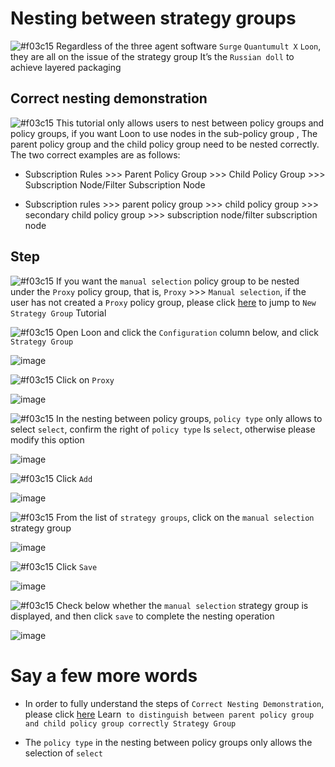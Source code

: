 # Nesting between strategy groups

![#f03c15](https://placehold.it/15/f03c15/000000?text=+) Regardless of the three agent software `Surge` `Quantumult X` `Loon`, they are all on the issue of the strategy group It’s the `Russian doll` to achieve layered packaging

## Correct nesting demonstration

![#f03c15](https://placehold.it/15/f03c15/000000?text=+) This tutorial only allows users to nest between policy groups and policy groups, if you want Loon to use nodes in the sub-policy group , The parent policy group and the child policy group need to be nested correctly. The two correct examples are as follows:

- Subscription Rules >>> Parent Policy Group >>> Child Policy Group >>> Subscription Node/Filter Subscription Node

- Subscription rules >>> parent policy group >>> child policy group >>> secondary child policy group >>> subscription node/filter subscription node

## Step

![#f03c15](https://placehold.it/15/f03c15/000000?text=+) If you want the `manual selection` policy group to be nested under the `Proxy` policy group, that is, `Proxy` >>> `Manual selection`, if the user has not created a `Proxy` policy group, please click [here](https://github.com/chiupam/tutorial/blob/master/Loon/Plus/New_Proxy_Group_EN.md) to jump to `New Strategy Group` Tutorial

![#f03c15](https://placehold.it/15/f03c15/000000?text=+) Open Loon and click the `Configuration` column below, and click `Strategy Group`

![image](https://raw.githubusercontent.com/TiyNa/LoonManualimg/main/Plus/Proxy_Group.jpg)

![#f03c15](https://placehold.it/15/f03c15/000000?text=+) Click on `Proxy`

![image](https://raw.githubusercontent.com/TiyNa/LoonManualimg/main/Plus/Matryoshka_1.jpg)

![#f03c15](https://placehold.it/15/f03c15/000000?text=+) In the nesting between policy groups, `policy type` only allows to select `select`, confirm the right of `policy type` Is `select`, otherwise please modify this option

![image](https://raw.githubusercontent.com/TiyNa/LoonManualimg/main/Plus/Matryoshka_2.jpg)

![#f03c15](https://placehold.it/15/f03c15/000000?text=+) Click `Add`

![image](https://raw.githubusercontent.com/TiyNa/LoonManualimg/main/Plus/Matryoshka_3.jpg)

![#f03c15](https://placehold.it/15/f03c15/000000?text=+) From the list of `strategy groups`, click on the `manual selection` strategy group

![image](https://raw.githubusercontent.com/TiyNa/LoonManualimg/main/Plus/Matryoshka_4.jpg)

![#f03c15](https://placehold.it/15/f03c15/000000?text=+) Click `Save`

![image](https://raw.githubusercontent.com/TiyNa/LoonManualimg/main/Plus/Matryoshka_5.jpg)

![#f03c15](https://placehold.it/15/f03c15/000000?text=+) Check below whether the `manual selection` strategy group is displayed, and then click `save` to complete the nesting operation

![image](https://raw.githubusercontent.com/TiyNa/LoonManualimg/main/Plus/Matryoshka_6.jpg)

# Say a few more words

- In order to fully understand the steps of `Correct Nesting Demonstration`, please click [here](https://github.com/chiupam/tutorial/blob/master/Loon/Plus/TOP_Policy_EN.md) Learn` to distinguish between parent policy group and child policy group correctly Strategy Group`

- The `policy type` in the nesting between policy groups only allows the selection of `select`